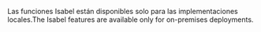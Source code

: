 <span data-ttu-id="ecb8b-101">Las funciones Isabel están disponibles solo para las implementaciones locales.</span><span class="sxs-lookup"><span data-stu-id="ecb8b-101">The Isabel features are available only for on-premises deployments.</span></span>